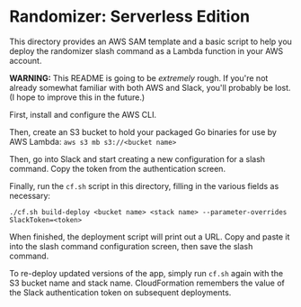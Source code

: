 # Randomizer: Serverless Edition

This directory provides an AWS SAM template and a basic script to help you
deploy the randomizer slash command as a Lambda function in your AWS account.

**WARNING:** This README is going to be *extremely* rough. If you're not
already somewhat familiar with both AWS and Slack, you'll probably be lost. (I
hope to improve this in the future.)

First, install and configure the AWS CLI.

Then, create an S3 bucket to hold your packaged Go binaries for use by AWS
Lambda: `aws s3 mb s3://<bucket name>`

Then, go into Slack and start creating a new configuration for a slash command.
Copy the token from the authentication screen.

Finally, run the `cf.sh` script in this directory, filling in the various
fields as necessary:

```
./cf.sh build-deploy <bucket name> <stack name> --parameter-overrides SlackToken=<token>
```

When finished, the deployment script will print out a URL. Copy and paste it
into the slash command configuration screen, then save the slash command.

To re-deploy updated versions of the app, simply run `cf.sh` again with the S3
bucket name and stack name. CloudFormation remembers the value of the Slack
authentication token on subsequent deployments.
